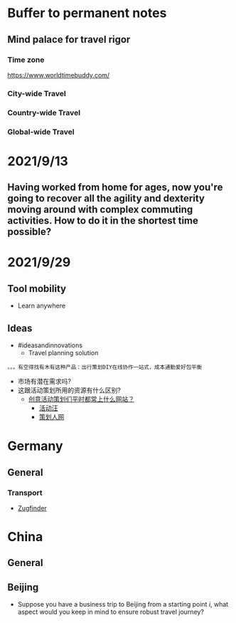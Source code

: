 # Buffer to permanent notes
## Mind palace for travel rigor
### Time zone
https://www.worldtimebuddy.com/

### City-wide Travel

### Country-wide Travel

### Global-wide Travel
# 2021/9/13
## Having worked from home for ages, now you're going to recover all the agility and dexterity moving around with complex commuting activities. How to do it in the shortest time possible?

# 2021/9/29
## Tool mobility
- Learn anywhere

## Ideas
- #ideasandinnovations 
  - Travel planning solution
```
。。。有空得找有木有这种产品：出行策划DIY在线协作一站式，成本通勤爱好包平衡
```
- 市场有潜在需求吗?
- 这跟活动策划所用的资源有什么区别?
  - [创意活动策划们平时都常上什么网站？](https://www.zhihu.com/question/28904659/answer/2051162968)
    - [活动汪](https://www.eventwang.cn/Content)
    - [策划人网](https://www.xplanner.com.cn/)


# Germany
## General
### Transport
- [Zugfinder](https://www.zugfinder.net/en/start)

# China
## General
## Beijing
- Suppose you have a business trip to Beijing from a starting point $i$, what aspect would you keep in mind to ensure robust travel journey?